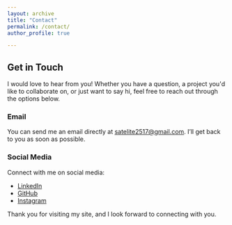 ```yaml
---
layout: archive
title: "Contact"
permalink: /contact/
author_profile: true

---
```

## Get in Touch

I would love to hear from you! Whether you have a question, a project you'd like to collaborate on, or just want to say hi, feel free to reach out through the options below.

### Email
You can send me an email directly at [satelite2517@gmail.com](mailto:satelite2517@gmail.com). I’ll get back to you as soon as possible.

### Social Media
Connect with me on social media:
- [LinkedIn](https://www.linkedin.com/in/이선재-학생-자유전공학부-81002727a/)
- [GitHub](https://github.com/satelite2517)
- [Instagram](https://www.instagram.com/satelite2517/)


Thank you for visiting my site, and I look forward to connecting with you.